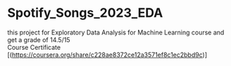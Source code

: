 # Spotify_Songs_2023_EDA
this project for Exploratory Data Analysis for Machine Learning course and get a grade of 14.5/15 <br>
Course Certificate
[(https://coursera.org/share/c228ae8372ce12a3571ef8c1ec2bbd9c)]
